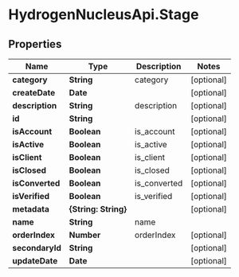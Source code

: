 # HydrogenNucleusApi.Stage

## Properties
Name | Type | Description | Notes
------------ | ------------- | ------------- | -------------
**category** | **String** | category | [optional] 
**createDate** | **Date** |  | [optional] 
**description** | **String** | description | [optional] 
**id** | **String** |  | [optional] 
**isAccount** | **Boolean** | is_account | [optional] 
**isActive** | **Boolean** | is_active | [optional] 
**isClient** | **Boolean** | is_client | [optional] 
**isClosed** | **Boolean** | is_closed | [optional] 
**isConverted** | **Boolean** | is_converted | [optional] 
**isVerified** | **Boolean** | is_verified | [optional] 
**metadata** | **{String: String}** |  | [optional] 
**name** | **String** | name | 
**orderIndex** | **Number** | orderIndex | [optional] 
**secondaryId** | **String** |  | [optional] 
**updateDate** | **Date** |  | [optional] 


